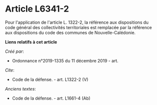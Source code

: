 # Article L6341-2

Pour l'application de l'article L. 1322-2, la référence aux dispositions du code général des collectivités territoriales est
remplacée par la référence aux dispositions du code des communes de Nouvelle-Calédonie.

**Liens relatifs à cet article**

_Créé par_:

  - Ordonnance n°2019-1335 du 11 décembre 2019 - art.

_Cite_:

  - Code de la défense. - art. L1322-2 (V)

_Anciens textes_:

  - Code de la défense. - art. L1661-4 (Ab)
